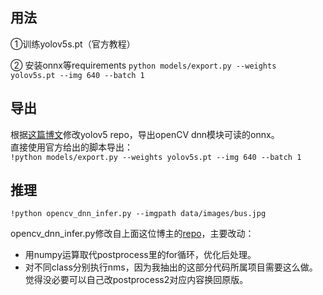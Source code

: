 ## 用法
①训练yolov5s.pt（官方教程）

② 安装onnx等requirements
``` python models/export.py --weights yolov5s.pt --img 640 --batch 1  ```




## 导出
根据[这篇博文](https://github.com/hpc203/yolov5-dnn-cpp-python)修改yolov5 repo，导出openCV dnn模块可读的onnx。  <br>
直接使用官方给出的脚本导出：<br>
 ``` !python models/export.py --weights yolov5s.pt --img 640 --batch 1  ```
 <br>
 
 ## 推理

 ```!python opencv_dnn_infer.py --imgpath data/images/bus.jpg```


opencv_dnn_infer.py修改自上面这位博主的[repo](https://github.com/hpc203/yolov5-dnn-cpp-python)，主要改动：
* 用numpy运算取代postprocess里的for循环，优化后处理。
* 对不同class分别执行nms，因为我抽出的这部分代码所属项目需要这么做。觉得没必要可以自己改postprocess2对应内容换回原版。





